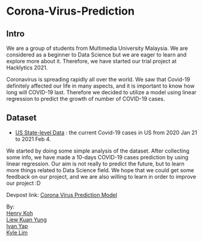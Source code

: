 # Corona-Virus-Prediction

## Intro
We are a group of students from Multimedia University Malaysia. We are considered as a beginner to Data Science but we are eager to learn and explore more about it. Therefore, we have started our trial project at Hacklytics 2021.

Coronavirus is spreading rapidly all over the world. We saw that Covid-19 definitely affected our life in many aspects, and it is important to know how long will COVID-19 last. Therefore we decided to utilize a model using linear regression to predict the growth of number of COVID-19 cases. 

## Dataset
- [US State-level Data](https://github.com/nytimes/covid-19-data) : the current Covid-19 cases in US from 2020 Jan 21 to 2021 Feb 4.

We started by doing some simple analysis of the dataset. After collecting some info, we have made a 10-days COVID-19 cases prediction by using linear regression. Our aim is not really to predict the future, but to learn more things related to Data Science field. We hope that we could get some feedback on our project, and we are also willing to learn in order to improve our project :D 


Devpost link: [Corona Virus Prediction Model](https://devpost.com/software/corona-virus-prediction-model)

By: <br>
[Henry Koh](https://github.com/hanyikoh) <br>
[Liew Kuan Yung](https://github.com/LiewKuanYung) <br>
[Ivan Yap](https://github.com/ivanyap0612) <br>
[Kyle Lim](https://github.com/kyle-lyk) <br>
